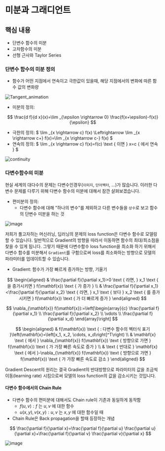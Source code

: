 # 미분과 그래디언트

## 핵심 내용
- 단변수 함수의 미분
- 고차함수의 미분
- 선형 근사와 Taylor Series


### 단변수 함수의 미분 정의
- 함수가 어떤 지점에서 연속이고 극한값이 있을때, 해당 지점에서의 변화에 따른 함수 값의 변화량

![Tangent_animation](https://user-images.githubusercontent.com/7252598/228451197-d96bc84e-5c92-4089-85e5-2d09c45db37b.gif)

- 미분의 정의:

$$
\frac{d f}{d x}(x)=\lim _{\epsilon \rightarrow 0} \frac{f(x+\epsilon)-f(x)}{\epsilon}
$$

- 극한의 정의: 
$
\lim _{x \rightarrow c} f(x) \Leftrightarrow \lim _{x \rightarrow c+} f(x)=\lim _{x \rightarrow c-} f(x)
$
- 연속의 정의:
$
\lim _{x \rightarrow c} f(x)=f(c) \text { 이면 } x=c  { 에서 연속 }
$

![continuity](https://64.media.tumblr.com/6cdf62959b18340729980dca48deb1ce/332487a4ea1d26c6-2d/s1280x1920/904c3c12f2bb236cb96f74016b6c510fd4be30f1.gif)

### 다변수함수의 미분
현실 세계의 대다수의 문제는 다변수인경우(`이미지`, `단어벡터`, ...)가 많습니다. 이러한 다변수 문제를 다루기 위해 다변수 함수의 미분에 대해서 잠깐 살펴보겠습니다.
- 편미분의 정의:
  - 다변수 함수에 대해 "하나의 변수"를 제외하고 다른 변수들을 `상수`로 보고 함수의 단변수 미분을 하는 것

![image](https://user-images.githubusercontent.com/7252598/228452334-269c21eb-e488-4424-83c9-6e809bec550d.png)

저희가 풀고자하는 머신러닝, 딥러닝의 문제의 loss function은 다변수 함수로 모델링 할 수 있습니다. 일반적으로 Gradient의 방향을 따라서 이동하면 함수의 최대/최소점을 찾을 수 있게 됩니다. 그렇기 때문에 다변수함수 loss function을 최소화 하기 위해서 다변수 함수를 미분해서 `Gradient`를 구함으로써 loss를 최소화하는 방향으로 모델의 파라미터를 업데이트할 수 있습니다.
- Gradient: 함수가 가장 빠르게 증가하는 방향, 기울기
  
$$
\begin{aligned}
& \frac{\partial f}{\partial x_1}>0 \text { 라면, } x_1 \text { 을 증가시키면 } f(\mathbf{x}) \text { 가 증가 } \\
& \frac{\partial f}{\partial x_1}<\frac{\partial f}{\partial x_2} \text { 라면, } x_1 \text { 보다 } x_2 \text { 를 증가시키면 } f(\mathbf{x}) \text { 가 더 빠르게 증가 }
\end{aligned}
$$

$$
\nabla_{\mathbf{x}} f(\mathbf{x}):=\left[\begin{array}{c}
\frac{\partial f}{\partial x_1} \\
\frac{\partial f}{\partial x_2} \\
\vdots \\
\frac{\partial f}{\partial x_d}
\end{array}\right]
$$

$$
\begin{aligned}
& f(\mathbf{x}) \text { : 다변수 함수의 벡터식 표기 }\left(\mathbf{x}=\left[x_1, x_2, \cdots, x_d\right]^T\right) \\
& \mathbf{x} \text { 에서 } \nabla_{\mathbf{x}} f(\mathbf{x}) \text { 방향으로 가면 } f(\mathbf{x}) \text { 가 가장 빠른 속도로 증가 } \\
& \text { 반대로 } \mathbf{x} \text { 에서 }-\nabla_{\mathbf{x}} f(\mathbf{x}) \text { 방향으로 가면 } f(\mathbf{x}) \text { 가 가장 빠른 속도로 감소 }
\end{aligned}
$$


Gradient Descent의 원리는 결국 Gradient의 반대방향으로 파라미터의 값을 조금씩 이동(learning rate) 시킴으로써 모델의 loss function의 값을 감소시키는 것입니다.

#### 다변수 함수에서의 Chain Rule
- 다변수 함수의 편미분에 대해서도 Chain rule이 기존과 동일하게 동작함
  - $f(u, v): f$ 는 $u, v$ 에 대한 함수
  - $u(x, y), v(x, y): u, v$ 는 $x, y$ 에 대한 함수일 때
- Chain Rule은 Back propagation을 할때 등장하는 개념

$$
\frac{\partial f}{\partial x}=\frac{\partial f}{\partial u} \frac{\partial u}{\partial x}+\frac{\partial f}{\partial v} \frac{\partial v}{\partial x}
$$

![image](https://user-images.githubusercontent.com/7252598/228459323-33ca01ce-986d-4b99-95f5-9d3d35ec068f.png)
